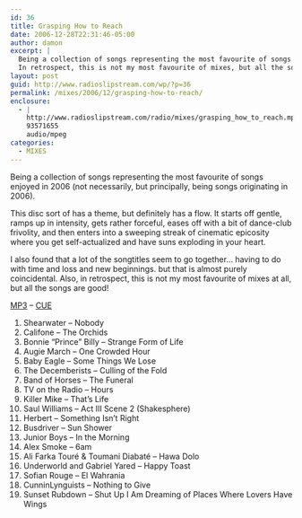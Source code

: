 ```yaml
---
id: 36
title: Grasping How to Reach
date: 2006-12-28T22:31:46-05:00
author: damon
excerpt: |
  Being a collection of songs representing the most favourite of songs enjoyed in 2006 (not necessarily, but principally, being songs originating in 2006). It starts off gentle, ramps up in intensity, gets rather forceful, eases off with a bit of dance-club frivolity, and then enters into a sweeping streak of cinematic epicosity where you get self-actualized and have suns exploding in your heart.
  In retrospect, this is not my most favourite of mixes, but all the songs are damn good!
layout: post
guid: http://www.radioslipstream.com/wp/?p=36
permalink: /mixes/2006/12/grasping-how-to-reach/
enclosure:
  - |
    http://www.radioslipstream.com/radio/mixes/grasping_how_to_reach.mp3
    93571655
    audio/mpeg
categories:
  - MIXES
---
```

Being a collection of songs representing the most favourite of songs enjoyed in 2006 (not necessarily, but principally, being songs originating in 2006).

This disc sort of has a theme, but definitely has a flow. It starts off gentle, ramps up in intensity, gets rather forceful, eases off with a bit of dance-club frivolity, and then enters into a sweeping streak of cinematic epicosity where you get self-actualized and have suns exploding in your heart.

I also found that a lot of the songtitles seem to go together… having to do with time and loss and new beginnings. but that is almost purely coincidental. Also, in retrospect, this is not my most favourite of mixes at all, but all the songs are good!

[MP3](http://www.radioslipstream.com/radio/mixes/grasping_how_to_reach.mp3) – [CUE](http://www.radioslipstream.com/radio/mixes/grasping_how_to_reach.cue)

1. Shearwater – Nobody  
2. Califone – The Orchids  
3. Bonnie “Prince” Billy – Strange Form of Life  
4. Augie March – One Crowded Hour  
5. Baby Eagle – Some Things We Lose  
6. The Decemberists – Culling of the Fold  
7. Band of Horses – The Funeral  
8. TV on the Radio – Hours  
9. Killer Mike – That’s Life  
10. Saul Williams – Act III Scene 2 (Shakesphere)  
11. Herbert – Something Isn’t Right  
12. Busdriver – Sun Shower  
13. Junior Boys – In the Morning  
14. Alex Smoke – 6am  
15. Ali Farka Touré & Toumani Diabaté – Hawa Dolo  
16. Underworld and Gabriel Yared – Happy Toast  
17. Sofian Rouge – El Wahrania  
18. CunninLynguists – Nothing to Give  
19. Sunset Rubdown – Shut Up I Am Dreaming of Places Where Lovers Have Wings